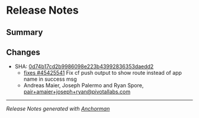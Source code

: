 # Release Notes

## Summary

## Changes

* SHA: [0d74b17cd2b9986098e223b43992836353daedd2](git@github.com:cloudfoundry/cf/commit/0d74b17cd2b9986098e223b43992836353daedd2)
    * [fixes #45425541](http://www.pivotaltracker.com/story/45425541) Fix cf push output to show route instead of app name in success msg
    * Andreas Maier, Joseph Palermo and Ryan Spore, pair+amaier+joseph+ryan@pivotallabs.com


------

_Release Notes generated with [Anchorman](http://github.com/infews/anchorman)_